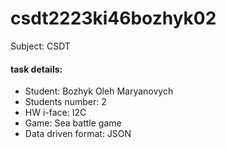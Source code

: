 # csdt2223ki46bozhyk02
Subject: CSDT

 
#### task details:
+ Student: Bozhyk Oleh Maryanovych
+ Students number: 2 
+ HW i-face: I2C
+ Game: Sea battle game 
+ Data driven format: JSON

